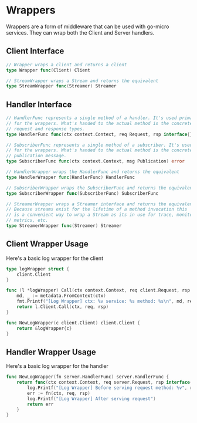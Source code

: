 # Wrappers

Wrappers are a form of middleware that can be used with go-micro services. They can wrap both 
the Client and Server handlers.

## Client Interface

```go
// Wrapper wraps a client and returns a client
type Wrapper func(Client) Client

// StreamWrapper wraps a Stream and returns the equivalent
type StreamWrapper func(Streamer) Streamer
```

## Handler Interface

```go
// HandlerFunc represents a single method of a handler. It's used primarily
// for the wrappers. What's handed to the actual method is the concrete
// request and response types.
type HandlerFunc func(ctx context.Context, req Request, rsp interface{}) error

// SubscriberFunc represents a single method of a subscriber. It's used primarily
// for the wrappers. What's handed to the actual method is the concrete
// publication message.
type SubscriberFunc func(ctx context.Context, msg Publication) error

// HandlerWrapper wraps the HandlerFunc and returns the equivalent
type HandlerWrapper func(HandlerFunc) HandlerFunc

// SubscriberWrapper wraps the SubscriberFunc and returns the equivalent
type SubscriberWrapper func(SubscriberFunc) SubscriberFunc

// StreamerWrapper wraps a Streamer interface and returns the equivalent.
// Because streams exist for the lifetime of a method invocation this
// is a convenient way to wrap a Stream as its in use for trace, monitoring,
// metrics, etc.
type StreamerWrapper func(Streamer) Streamer
```

## Client Wrapper Usage

Here's a basic log wrapper for the client

```go
type logWrapper struct {
	client.Client
}

func (l *logWrapper) Call(ctx context.Context, req client.Request, rsp interface{}, opts ...client.CallOption) error {
	md, _ := metadata.FromContext(ctx)
	fmt.Printf("[Log Wrapper] ctx: %v service: %s method: %s\n", md, req.Service(), req.Method())
	return l.Client.Call(ctx, req, rsp)
}

func NewLogWrapper(c client.Client) client.Client {
	return &logWrapper{c}
}
```


## Handler Wrapper Usage

Here's a basic log wrapper for the handler

```go
func NewLogWrapper(fn server.HandlerFunc) server.HandlerFunc {
	return func(ctx context.Context, req server.Request, rsp interface{}) error {
		log.Printf("[Log Wrapper] Before serving request method: %v", req.Method())
		err := fn(ctx, req, rsp)
		log.Printf("[Log Wrapper] After serving request")
		return err
	}
}
```

